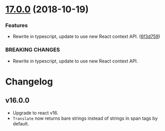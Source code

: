 # [17.0.0](https://github.com/benbria/react-i18n-wrapper/compare/v16.0.0...v17.0.0) (2018-10-19)


### Features

* Rewrite in typescript, update to use new React context API. ([6f3d759](https://github.com/benbria/react-i18n-wrapper/commit/6f3d759))


### BREAKING CHANGES

* Rewrite in typescript, update to use new React context API.

# Changelog

## v16.0.0

* Upgrade to react v16.
* `Translate` now returns bare strings instead of strings in span tags by default.
